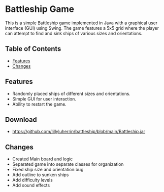 # Battleship Game

This is a simple Battleship game implemented in Java with a graphical user interface (GUI) using Swing. The game features a 5x5 grid where the player can attempt to find and sink ships of various sizes and orientations.

## Table of Contents

-   [Features](#features)
-   [Changes](#changes)

## Features

-   Randomly placed ships of different sizes and orientations.
-   Simple GUI for user interaction.
-   Ability to restart the game.

## Download

-   https://github.com/lillyluherrin/battleship/blob/main/Battleship.jar

## Changes

-   Created Main board and logic
-   Separated game into separate classes for organization
-   Fixed ship size and orientation bug
-   Add outline to sunken ships
-   Add difficulty levels
-   Add sound effects

